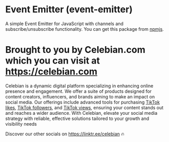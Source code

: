 # Event Emitter (event-emitter)

A simple Event Emitter for JavaScript with channels and subscribe/unsubscribe functionality. You can get this package from [npmjs](https://www.npmjs.com/package/@celebiancom/event-emitter). 


# Brought to you by Celebian.com which you can visit at https://celebian.com 

Celebian is a dynamic digital platform specializing in enhancing online presence and engagement. We offer a suite of products designed for content creators, influencers, and brands aiming to make an impact on social media. Our offerings include advanced tools for purchasing [TikTok likes](https://celebian.com/buy-tiktok-likes), [TikTok followers](https://celebian.com/buy-tiktok-followers), and [TikTok views](https://celebian.com/buy-tiktok-views), ensuring your content stands out and reaches a wider audience. With Celebian, elevate your social media strategy with reliable, effective solutions tailored to your growth and visibility needs

Discover our other socials on https://linktr.ee/celebian 🔥 
